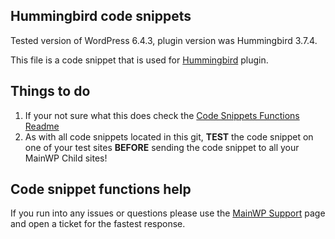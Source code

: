 ## Hummingbird code snippets

Tested version of WordPress 6.4.3, plugin version was Hummingbird 3.7.4.

This file is a code snippet that is used for [Hummingbird](https://wordpress.org/plugins/hummingbird-performance/) plugin. 

## Things to do

1. If your not sure what this does check the [Code Snippets Functions Readme](https://github.com/mainwp/Code-Snippets-Functions/blob/master/README.md)
2. As with all code snippets located in this git, **TEST** the code snippet on one of your test sites **BEFORE** sending the code snippet to all your MainWP Child sites!

## Code snippet functions help

If you run into any issues or questions please use the [MainWP Support](https://mainwp.com/support/) page and open a ticket for the fastest response.
